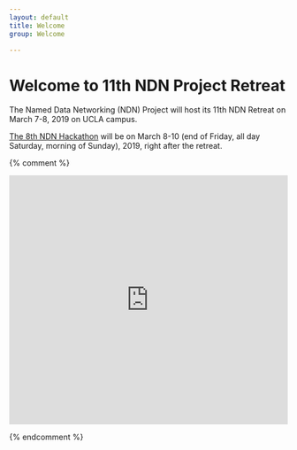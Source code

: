```yaml
---
layout: default
title: Welcome
group: Welcome

---
```


# Welcome to 11th NDN Project Retreat

The Named Data Networking (NDN) Project will host its 11th NDN Retreat on March 7-8, 2019 on UCLA campus.

[The 8th NDN Hackathon](http://8th-ndn-hackathon.named-data.net/) will be on March 8-10 (end of Friday, all day Saturday, morning of Sunday), 2019, right after the retreat.

{% comment %}

<iframe src="https://www.google.com/maps/embed?pb=!1m14!1m8!1m3!1d1796.6777910584647!2d-80.3743122!3d25.7588161!3m2!1i1024!2i768!4f13.1!3m3!1m2!1s0x88d9bf2e35f85a87%3A0x921d9a204fdb38fa!2sSchool+of+Computing+and+Information+Sciences+(SCIS)!5e0!3m2!1sen!2sus!4v1526079399358" width="100%" height="450" frameborder="0" style="border:0" allowfullscreen></iframe>

{% endcomment %}
